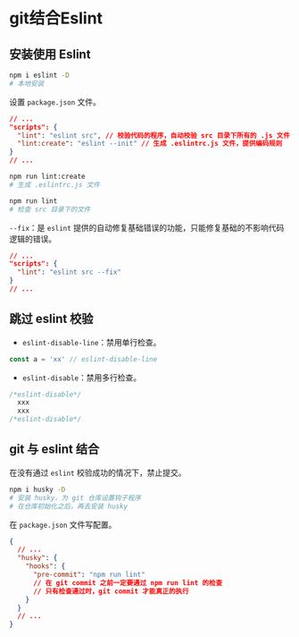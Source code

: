 # git结合Eslint

## 安装使用 Eslint

```bash
npm i eslint -D
# 本地安装
```

设置 `package.json` 文件。

```json
// ...
"scripts": {
  "lint": "eslint src", // 校验代码的程序，自动校验 src 目录下所有的 .js 文件
  "lint:create": "eslint --init" // 生成 .eslintrc.js 文件，提供编码规则
}
// ...
```

```bash
npm run lint:create
# 生成 .eslintrc.js 文件

npm run lint
# 检查 src 目录下的文件
```

`--fix`：是 `eslint` 提供的自动修复基础错误的功能，只能修复基础的不影响代码逻辑的错误。

```json
// ...
"scripts": {
  "lint": "eslint src --fix"
}
// ...
```

## 跳过 eslint 校验

- `eslint-disable-line`：禁用单行检查。

```js
const a = 'xx' // eslint-disable-line
```

- `eslint-disable`：禁用多行检查。

```js
/*eslint-disable*/
  xxx
  xxx
/*eslint-disable*/
```

## git 与 eslint 结合

在没有通过 `eslint` 校验成功的情况下，禁止提交。

```bash
npm i husky -D
# 安装 husky，为 git 仓库设置钩子程序
# 在仓库初始化之后，再去安装 husky
```

在 `package.json` 文件写配置。

```json
{
  // ...
  "husky": {
    "hooks": {
      "pre-commit": "npm run lint"
      // 在 git commit 之前一定要通过 npm run lint 的检查
      // 只有检查通过时，git commit 才能真正的执行
    }
  }
  // ...
}
```
